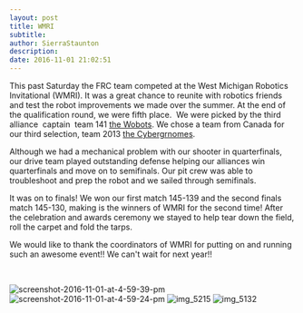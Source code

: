 ```yaml
---
layout: post
title: WMRI
subtitle:
author: SierraStaunton
description:
date: 2016-11-01 21:02:51
---
```


This past Saturday the FRC team competed at the West Michigan Robotics Invitational (WMRI). It was a great chance to reunite with robotics friends and test the robot improvements we made over the summer. At the end of the qualification round, we were fifth place.  We were picked by the third alliance  captain  team 141 [the Wobots](http://www.team141.net/). We chose a team from Canada for our third selection, team 2013 [the Cybergrnomes](http://www.cybergnomes.ca).

Although we had a mechanical problem with our shooter in quarterfinals, our drive team played outstanding defense helping our alliances win quarterfinals and move on to semifinals. Our pit crew was able to troubleshoot and prep the robot and we sailed through semifinals.

It was on to finals! We won our first match 145-139 and the second finals match 145-130, making is the winners of WMRI for the second time! After the celebration and awards ceremony we stayed to help tear down the field, roll the carpet and fold the tarps.

We would like to thank the coordinators of WMRI for putting on and running such an awesome event!! We can't wait for next year!!

 

![screenshot-2016-11-01-at-4-59-39-pm](/wp-content/uploads/2016/11/Screenshot-2016-11-01-at-4.59.39-PM-300x201.png) ![screenshot-2016-11-01-at-4-59-24-pm](http://strykeforce.org/wp-content/uploads/2016/11/Screenshot-2016-11-01-at-4.59.24-PM-241x300.png) ![img_5215](http://strykeforce.org/wp-content/uploads/2016/11/IMG_5215-300x200.jpg) ![img_5132](http://strykeforce.org/wp-content/uploads/2016/11/IMG_5132-300x200.jpg)
